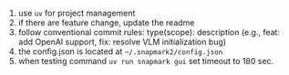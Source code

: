 1. use `uv` for project management
2. if there are feature change, update the readme
3. follow conventional commit rules: type(scope): description (e.g., feat: add OpenAI support, fix: resolve VLM initialization bug)
4. the config.json is located at `~/.snapmark2/config.json`
5. when testing command `uv run snapmark gui` set timeout to 180 sec. 